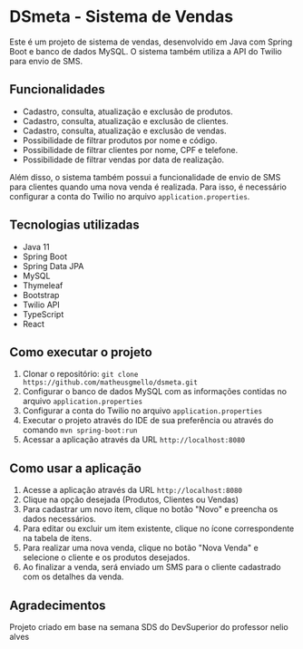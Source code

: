 # DSmeta - Sistema de Vendas

Este é um projeto de sistema de vendas, desenvolvido em Java com Spring Boot e banco de dados MySQL. O sistema também utiliza a API do Twilio para envio de SMS.

## Funcionalidades

- Cadastro, consulta, atualização e exclusão de produtos.
- Cadastro, consulta, atualização e exclusão de clientes.
- Cadastro, consulta, atualização e exclusão de vendas.
- Possibilidade de filtrar produtos por nome e código.
- Possibilidade de filtrar clientes por nome, CPF e telefone.
- Possibilidade de filtrar vendas por data de realização.

Além disso, o sistema também possui a funcionalidade de envio de SMS para clientes quando uma nova venda é realizada. Para isso, é necessário configurar a conta do Twilio no arquivo `application.properties`.

## Tecnologias utilizadas

- Java 11
- Spring Boot
- Spring Data JPA
- MySQL
- Thymeleaf
- Bootstrap
- Twilio API
- TypeScript
- React

## Como executar o projeto

1. Clonar o repositório: `git clone https://github.com/matheusgmello/dsmeta.git`
2. Configurar o banco de dados MySQL com as informações contidas no arquivo `application.properties`
3. Configurar a conta do Twilio no arquivo `application.properties`
4. Executar o projeto através do IDE de sua preferência ou através do comando `mvn spring-boot:run`
5. Acessar a aplicação através da URL `http://localhost:8080`

## Como usar a aplicação

1. Acesse a aplicação através da URL `http://localhost:8080`
2. Clique na opção desejada (Produtos, Clientes ou Vendas)
3. Para cadastrar um novo item, clique no botão "Novo" e preencha os dados necessários.
4. Para editar ou excluir um item existente, clique no ícone correspondente na tabela de itens.
5. Para realizar uma nova venda, clique no botão "Nova Venda" e selecione o cliente e os produtos desejados.
6. Ao finalizar a venda, será enviado um SMS para o cliente cadastrado com os detalhes da venda.

## Agradecimentos
   Projeto criado em base na semana SDS do DevSuperior do professor nelio alves
